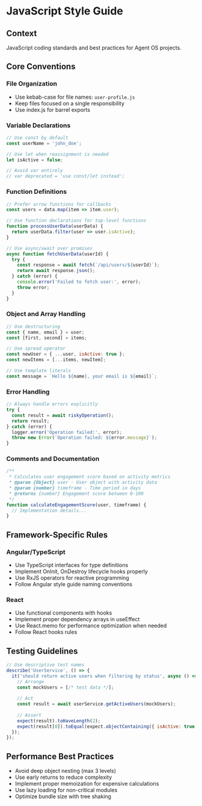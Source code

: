 # JavaScript Style Guide

## Context
JavaScript coding standards and best practices for Agent OS projects.

## Core Conventions

### File Organization
- Use kebab-case for file names: `user-profile.js`
- Keep files focused on a single responsibility
- Use index.js for barrel exports

### Variable Declarations
```javascript
// Use const by default
const userName = 'john_doe';

// Use let when reassignment is needed
let isActive = false;

// Avoid var entirely
// var deprecated = 'use const/let instead';
```

### Function Definitions
```javascript
// Prefer arrow functions for callbacks
const users = data.map(item => item.user);

// Use function declarations for top-level functions
function processUserData(userData) {
  return userData.filter(user => user.isActive);
}

// Use async/await over promises
async function fetchUserData(userId) {
  try {
    const response = await fetch(`/api/users/${userId}`);
    return await response.json();
  } catch (error) {
    console.error('Failed to fetch user:', error);
    throw error;
  }
}
```

### Object and Array Handling
```javascript
// Use destructuring
const { name, email } = user;
const [first, second] = items;

// Use spread operator
const newUser = { ...user, isActive: true };
const newItems = [...items, newItem];

// Use template literals
const message = `Hello ${name}, your email is ${email}`;
```

### Error Handling
```javascript
// Always handle errors explicitly
try {
  const result = await riskyOperation();
  return result;
} catch (error) {
  logger.error('Operation failed:', error);
  throw new Error(`Operation failed: ${error.message}`);
}
```

### Comments and Documentation
```javascript
/**
 * Calculates user engagement score based on activity metrics
 * @param {Object} user - User object with activity data
 * @param {number} timeframe - Time period in days
 * @returns {number} Engagement score between 0-100
 */
function calculateEngagementScore(user, timeframe) {
  // Implementation details...
}
```

## Framework-Specific Rules

### Angular/TypeScript
- Use TypeScript interfaces for type definitions
- Implement OnInit, OnDestroy lifecycle hooks properly
- Use RxJS operators for reactive programming
- Follow Angular style guide naming conventions

### React
- Use functional components with hooks
- Implement proper dependency arrays in useEffect
- Use React.memo for performance optimization when needed
- Follow React hooks rules

## Testing Guidelines
```javascript
// Use descriptive test names
describe('UserService', () => {
  it('should return active users when filtering by status', async () => {
    // Arrange
    const mockUsers = [/* test data */];
    
    // Act
    const result = await userService.getActiveUsers(mockUsers);
    
    // Assert
    expect(result).toHaveLength(2);
    expect(result[0]).toEqual(expect.objectContaining({ isActive: true }));
  });
});
```

## Performance Best Practices
- Avoid deep object nesting (max 3 levels)
- Use early returns to reduce complexity
- Implement proper memoization for expensive calculations
- Use lazy loading for non-critical modules
- Optimize bundle size with tree shaking
